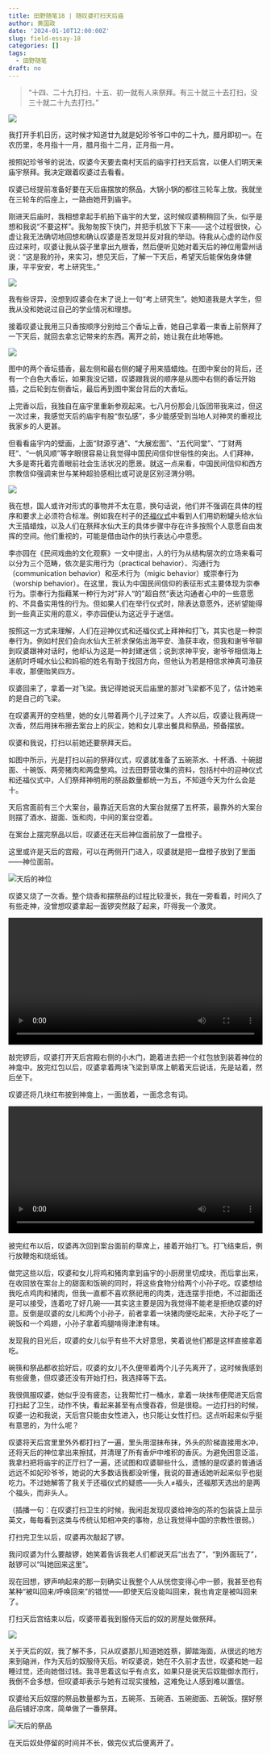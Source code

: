 ```yaml
---
title: 田野随笔18 | 随叹婆打扫天后庙
author: 黄国政
date: '2024-01-10T12:00:00Z'
slug: field-essay-18
categories: []
tags:
  - 田野随笔
draft: no
---
```


<!--more-->

> “十四、二十九打扫，十五、初一就有人来祭拜。有三十就三十去打扫，没三十就二十九去打扫。”

![](/images/posts/2024/01/01-10-time.jpeg)

我打开手机日历，这时候才知道廿九就是妃珍爷爷口中的二十九，腊月即初一。在农历里，冬月指十一月，腊月指十二月，正月指一月。

按照妃珍爷爷的说法，叹婆今天要去南村天后的庙宇打扫天后宫，以便人们明天来庙宇祭拜。我决定跟着叹婆过去看看。

叹婆已经提前准备好要在天后庙摆放的祭品，大锅小锅的都往三轮车上放。我就坐在三轮车的后座上，一路由她开到庙宇。

刚进天后庙时，我相想拿起手机拍下庙宇的大堂，这时候叹婆稍稍回了头，似乎是想和我说“不要这样”。我匆匆按下快门，并把手机放下下来——这个过程很快，心虚让我无法确切地回想和确认叹婆是否发现并反对我的举动。待我从心虚的动作反应过来时，叹婆让我从袋子里拿出九根香，然后便听见她对着天后的神位用雷州话说：“这是我的孙，来实习，想见天后，了解一下天后，希望天后能保佑身体健康，平平安安，考上研究生。”

![](/images/posts/2024/01/01-10-tanpo.jpg)

我有些讶异，没想到叹婆会在末了说上一句“考上研究生”。她知道我是大学生，但我从没和她说过自己的学业情况和理想。

接着叹婆让我用三只香按顺序分别给三个香坛上香，她自己拿着一束香上前祭拜了一下天后，就回去拿忘记带来的东西。离开之前，她让我在此地等她。

![](/images/posts/2024/01/01-10-antai.jpg)

图中的两个香坛插香，最左侧和最右侧的罐子用来插蜡烛。在图中案台的背后，还有一个白色大香坛，如果我没记错，叹婆跟我说的顺序是从图中右侧的香坛开始插，之后轮到左侧香坛，最后再到图中案台背后的大香坛。

上完香以后，我独自在庙宇里重新参观起来。七八月份那会儿饭团带我来过，但这一次过来，我感觉天后的庙宇有股“恢弘感”，多少能感受到当地人对神灵的重视比我家乡的人更甚。

但看看庙宇内的壁画，上面“财源亨通”、“大展宏图”、“五代同堂”、“丁财两旺”、“一帆风顺”等字眼很容易让我觉得中国民间信仰世俗性的突出。人们拜神，大多是寄托着完善眼前社会生活状况的愿景。就这一点来看，中国民间信仰和西方宗教信仰强调来世与某种超验感相比或可说是区别泾渭分明。

![](/images/posts/2024/01/01-10-bihua.jpg)

我在想，国人或许对形式的事物并不太在意，换句话说，他们并不强调在具体的程序和要求上必须符合标准。例如我在村子的[还福仪式](https://guozheng.rbind.io/posts/2024/01/field-essay-15/)中看到人们用奶粉罐头给水仙大王插蜡烛，以及人们在祭拜水仙大王的具体步骤中存在许多按照个人意愿自由发挥的空间。他们重视的，可能是借由动作的执行表达心中意愿。

李亦园在《民间戏曲的文化观察》一文中提出，人的行为从结构层次的立场来看可以分为三个范畴，依次是实用行为（practical behavior）、沟通行为（communication behavior）和巫术行为（migic behavior）或崇奉行为（worship behavior）。在这里，我认为中国民间信仰的表征形式主要体现为崇奉行为。崇奉行为指藉某一种行为对”非人“的”超自然“表达沟通者心中的一些意愿的、不具备实用性的行为。但如果人们在举行仪式时，除表达意愿外，还祈望能得到一些真正实用的意义，李亦园便认为这近乎于迷信。

按照这一方式来理解，人们在迎神仪式和还福仪式上拜神和打飞，其实也是一种崇奉行为。例如村民们会向水仙大王祈求保佑出海平安、渔获丰收，但我和谢爷爷聊到叹婆跟神对话时，他却认为这是一种封建迷信；说到求神平安，谢爷爷相信海上迷航时呼喊水仙公和妈祖的姓名有助于找回方向，但他认为若是相信求神真可渔获丰收，那便贻笑四方。

叹婆回来了，拿着一对飞梁。我记得她说天后庙里的那对飞梁都不见了，估计她来的是自己的飞梁。

在叹婆离开的空档里，她的女儿带着两个儿子过来了。人齐以后，叹婆让我再烧一次香，然后用抹布擦去案台上的灰尘，她和女儿拿出餐具和祭品，预备摆放。

叹婆和我说，打扫以前她还要祭拜天后。

如图中所示，光是打扫以前的祭拜仪式，叹婆就准备了五碗茶水、十杯酒、十碗甜面、十碗饭、两旁猪肉和两盘整鸡。过去田野营收集的资料，包括村中的迎神仪式和还福仪式中，人们祭拜神明用的祭品数量都统一为五，不知道今天为什么会是十。

天后宫面前有三个大案台，最靠近天后宫的大案台就摆了五杯茶，最靠外的大案台则摆了酒水、甜面、饭和肉，中间的案台空着。

在案台上摆完祭品以后，叹婆还在天后神位面前放了一盘橙子。

这里或许是天后的宫殿，可以在两侧开门进入，叹婆就是把一盘橙子放到了里面——神位面前。

![天后的神位](/images/posts/2024/01/01-10-shenwei.jpeg)

叹婆又烧了一次香。整个烧香和摆祭品的过程比较漫长，我在一旁看着，时间久了有些走神，没曾想叹婆拿起一面锣突然敲了起来，吓得我一个激灵。

<video src="https://guozheng.rbind.io/video/posts/2024/01/01-10-qiaoluo.mp4" style="width: 100%; display: block; margin: 0 auto;" controls></video>

敲完锣后，叹婆打开天后宫殿右侧的小木门，跪着进去把一个红包放到装着神位的神龛中。放完红包以后，叹婆拿着两块飞梁到草席上朝着天后说话，先是站着，然后坐下。

叹婆还将几块红布披到神龛上，一面放着，一面念念有词。

<video src="https://guozheng.rbind.io/video/posts/2024/01/01-10-fanghonbu.mp4" style="width: 100%; display: block; margin: 0 auto;" controls></video>

披完红布以后，叹婆再次回到案台面前的草席上，接着开始打飞。打飞结束后，例行放鞭炮和烧纸钱。

做完这些以后，叹婆和女儿将鸡和猪肉拿到庙宇的小厨房里切成块，而后拿出来，在收回放在案台上的甜面和饭碗的同时，将这些食物分给两个小孙子吃。叹婆想给我吃点鸡肉和猪肉，但我一直都不喜欢祭祀用的肉类，连连摆手拒绝，不过甜面还是可以接受，连着吃了好几碗——其实这主要是因为我觉得不能老是拒绝叹婆的好意。反倒是叹婆的女儿和两个小孙子，前者拿着一块猪肉便吃起来，大孙子吃了一碗饭和一个鸡翅，小孙子拿着鸡腿啃得津津有味。

发现我的目光后，叹婆的女儿似乎有些不大好意思，笑着说他们都是这样直接拿着吃。

碗筷和祭品都收拾好后，叹婆的女儿不久便带着两个儿子先离开了，这时候我感到有些疲惫，但叹婆还没有开始打扫，我选择等下去。

我很佩服叹婆，她似乎没有疲态，让我帮忙打一桶水，拿着一块抹布便爬进天后宫打扫起了卫生，动作不快，看起来甚至有点慢吞吞，但是很稳。一边打扫的时候，叹婆一边和我说，天后宫只能由女性进入，也只能让女性打扫。这点听起来似乎挺有意思的，为什么呢？

叹婆将天后宫里里外外都打扫了一遍，里头用湿抹布抹，外头的阶梯直接用水冲，还将天后的神位拿出来擦拭，并清理了所有香炉中堆积的香灰。为避免困意泛滥，我拿扫把将庙宇的正厅扫了一遍，还试图和叹婆聊些什么，遗憾的是叹婆的普通话远远不如妃珍爷爷，她说的大多数话我都没听懂，我说的普通话她听起来似乎也挺吃力。不过她解答了我关于还福仪式的疑惑——头人≠福头，还福那天选出的是两个福头，而非头人。

（插播一句：在叹婆打扫卫生的时候，我闲逛发现叹婆给神泡的茶的包装袋上显示英文，每每看到这类与传统认知相冲突的事物，总让我觉得中国的宗教性很弱。）

打扫完卫生以后，叹婆再次敲起了锣。

我问叹婆为什么要敲锣，她笑着告诉我老人们都说天后“出去了”，“到外面玩了”，敲锣可以“叫她回来这里”。

现在回想，锣声响起来的那一刻确实让我整个人从恍惚变得心中一颤，我甚至也有某种“被叫回来/呼唤回来”的错觉——即使天后没能叫回来，我也肯定是被叫回来了。

打扫天后宫结束以后，叹婆带着我到服侍天后的奴的房屋处做祭拜。

![](/images/posts/2024/01/01-10-tianhounu.jpg)

关于天后的奴，我了解不多，只从叹婆那儿知道她姓蔡，脚踏海面，从很远的地方来到硇洲，作为天后的奴服侍天后。听叹婆说，她在不久前才去世，叹婆和她一起睡过觉，还向她借过钱。我寻思着这似乎有点玄，如果只是说天后奴能御水而行，我倒不会多想，但叹婆却表示与她有过现实接触，这难免让人感到难以置信。

叹婆给天后奴摆的祭品数量都为五，五碗茶、五碗酒、五碗甜面、五碗饭。摆好祭品后铺好凉席，简单做了一番祭拜。

![天后的祭品](/images/posts/2024/01/01-10-jipin.jpg)

在天后奴处停留的时间并不长，做完仪式后便离开了。